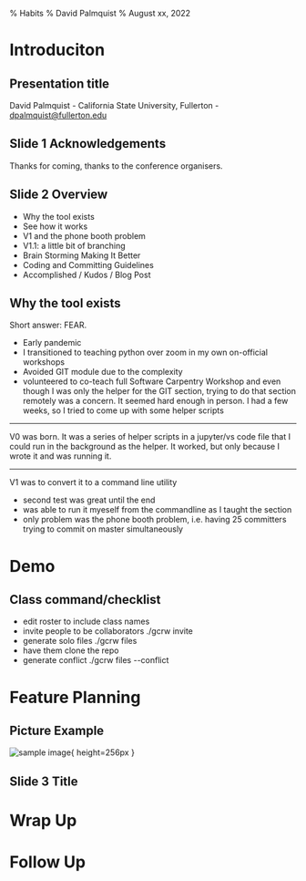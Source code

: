 % Habits
% David Palmquist
% August xx, 2022

# Introduciton

## Presentation title

David Palmquist - California State University, Fullerton - dpalmquist@fullerton.edu


## Slide 1 Acknowledgements

Thanks for coming, thanks to the conference organisers.

## Slide 2 Overview
- Why the tool exists
- See how it works
- V1 and the phone booth problem
- V1.1:  a little bit of branching
- Brain Storming Making It Better
- Coding and Committing Guidelines
- Accomplished / Kudos / Blog Post

## Why the tool exists
Short answer: FEAR.  
- Early pandemic
- I transitioned to teaching python over zoom in my own on-official workshops
- Avoided GIT module due to the complexity
- volunteered to co-teach full Software Carpentry Workshop and even though I was only the helper for the GIT section, trying to do that section remotely was a concern.  It seemed hard enough in person.  I had a few weeks, so I tried to come up with some helper scripts
________________

V0 was born.  It was a series of helper scripts in a jupyter/vs code file that I could run in the background as the helper. It worked, but only because I wrote it and was running it.

--------
V1 was to convert it to a command line utility
- second test was great until the end
- was able to run it myeself from the commandline as I taught the section
- only problem was the phone booth problem, i.e. having 25 committers trying to commit on master simultaneously



# Demo
## Class command/checklist
 - edit roster to include class names
 - invite people to be collaborators ./gcrw invite
 - generate solo files ./gcrw files
 - have them clone the repo
 - generate conflict ./gcrw files --conflict

# Feature Planning 

## Picture Example
![sample image](images/image.jpg){ height=256px }


## Slide 3 Title
# Wrap Up

# Follow Up
